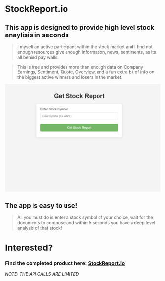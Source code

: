 # StockReport.io

## This app is designed to provide high level stock anaylisis in seconds 

>I myself an active participant within the stock market and I find not enough resources give enough information, news, sentiments,
as its all behind pay walls.

>This is free and provides more than enough data on Company Earnings, Sentiment, Quote, Overview, and a fun extra bit of info on the biggest active winners and losers in the market.

![Image](./assets/backimg.png)

## The app is easy to use!
>All you must do is enter a stock symbol of your choice, wait for the documents to compose and within 5 seconds you have a deep level analysis of that stock!

# Interested?
### Find the completed product here: [StockReport.io](https://stockreport.jginc.org)

*NOTE: THE API CALLS ARE LIMITED*


